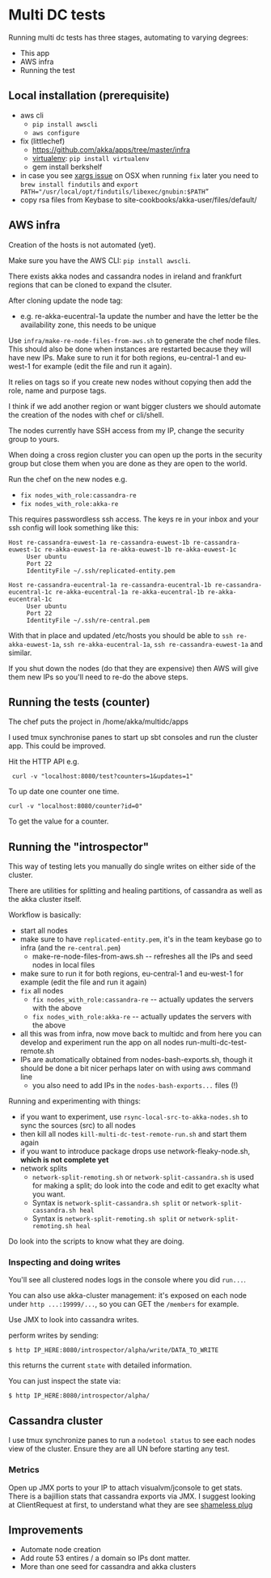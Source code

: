 # Multi DC tests

Running multi dc tests has three stages, automating to varying degrees:

* This app
* AWS infra
* Running the test

## Local installation (prerequisite)

* aws cli
    * `pip install awscli`
    * `aws configure`
* fix (littlechef)
    * https://github.com/akka/apps/tree/master/infra
    * [virtualenv](https://virtualenv.pypa.io/en/stable/): `pip install virtualenv`
    * gem install berkshelf
* in case you see [xargs issue](https://superuser.com/questions/467176/replacement-for-xargs-d-in-osx) on OSX when running `fix` later you need to `brew install findutils` and `export PATH="/usr/local/opt/findutils/libexec/gnubin:$PATH”`
* copy rsa files from Keybase to site-cookbooks/akka-user/files/default/

## AWS infra

Creation of the hosts is not automated (yet).

Make sure you have the AWS CLI: `pip install awscli`.

There exists akka nodes and cassandra nodes in ireland and frankfurt regions that can be cloned to expand the clsuter.

After cloning update the node tag:
* e.g. re-akka-eucentral-1a update the number and have the letter be the availability zone, this needs to be unique

Use `infra/make-re-node-files-from-aws.sh` to generate the chef node files. This should also be done when instances are restarted because they will have new IPs. 
Make sure to run it for both regions, eu-central-1 and eu-west-1 for example (edit the file and run it again).

It relies on tags so if you create new nodes without copying then add the role, name and purpose tags.

I think if we add another region or want bigger clusters we should automate the creation of the nodes with chef or cli/shell.

The nodes currently have SSH access from my IP, change the security group to yours.

When doing a cross region cluster you can open up the ports in the security group but close them when you are done as they are open to the world.

Run the chef on the new nodes e.g. 
* `fix nodes_with_role:cassandra-re`
* `fix nodes_with_role:akka-re`

This requires passwordless ssh access. The keys re in your inbox and your ssh config will look something like this:

```
Host re-cassandra-euwest-1a re-cassandra-euwest-1b re-cassandra-euwest-1c re-akka-euwest-1a re-akka-euwest-1b re-akka-euwest-1c
     User ubuntu
     Port 22
     IdentityFile ~/.ssh/replicated-entity.pem

Host re-cassandra-eucentral-1a re-cassandra-eucentral-1b re-cassandra-eucentral-1c re-akka-eucentral-1a re-akka-eucentral-1b re-akka-eucentral-1c
     User ubuntu
     Port 22
     IdentityFile ~/.ssh/re-central.pem

```

With that in place and updated /etc/hosts you should be able to `ssh re-akka-euwest-1a`, `ssh re-akka-eucentral-1a`, `ssh re-cassandra-euwest-1a` and similar.

If you shut down the nodes (do that they are expensive) then AWS will give them new IPs so you'll need to re-do the above steps.

## Running the tests (counter)

The chef puts the project in /home/akka/multidc/apps

I used tmux synchronise panes to start up sbt consoles and run the cluster app. This could be improved.

Hit the HTTP API e.g.

```
 curl -v "localhost:8080/test?counters=1&updates=1"
```

To up date one counter one time.

```
curl -v "localhost:8080/counter?id=0"
```

To get the value for a counter.

## Running the "introspector"

This way of testing lets you manually do single writes on either side of the cluster.

There are utilities for splitting and healing partitions, of cassandra as well as the akka cluster itself.

Workflow is basically:
- start all nodes
- make sure to have `replicated-entity.pem`, it's in the team keybase
go to infra (and the `re-central.pem`)
  - make-re-node-files-from-aws.sh -- refreshes all the IPs and seed nodes in local files
- make sure to run it for both regions, eu-central-1 and eu-west-1 for example (edit the file and run it again)
- `fix` all nodes
  - `fix nodes_with_role:cassandra-re` -- actually updates the servers with the above
  - `fix nodes_with_role:akka-re` -- actually updates the servers with the above
- all this was from infra, now move back to multidc and from here you can develop and experiment
run the app on all nodes run-multi-dc-test-remote.sh
- IPs are automatically obtained from nodes-bash-exports.sh, though it should be done a bit nicer perhaps later on with using aws command line
  - you also need to add IPs in the `nodes-bash-exports...` files (!)
  
Running and experimenting with things:
- if you want to experiment, use `rsync-local-src-to-akka-nodes.sh` to sync the sources (src) to all nodes
- then kill all nodes `kill-multi-dc-test-remote-run.sh` and start them again
- if you want to introduce package drops use network-fleaky-node.sh, **which is not complete yet** 
- network splits
  - `network-split-remoting.sh` or `network-split-cassandra.sh` is used for making a split; do look into the code and edit to get exaclty what you want. 
  - Syntax is `network-split-cassandra.sh split` or `network-split-cassandra.sh heal`
  - Syntax is `network-split-remoting.sh split` or `network-split-remoting.sh heal`
  
Do look into the scripts to know what they are doing.

### Inspecting and doing writes

You'll see all clustered nodes logs in the console where you did `run...`.

You can also use akka-cluster management: it's exposed on each node under `http ...:19999/...`, so you can GET the `/members` for example.

Use JMX to look into cassandra writes.

perform writes by sending:

```
$ http IP_HERE:8080/introspector/alpha/write/DATA_TO_WRITE
```

this returns the current `state` with detailed information.

You can just inspect the state via:

```
$ http IP_HERE:8080/introspector/alpha/
```




## Cassandra cluster

I use tmux synchronize panes to run a `nodetool status` to see each nodes view of the cluster. Ensure they are all UN before
starting any test.

### Metrics

Open up JMX ports to your IP to attach visualvm/jconsole to get stats. There is a bajillion stats that cassandra exports via JMX.
I suggest looking at ClientRequest at first, to understand what they are see [shameless plug](http://batey.info/cassandra-clientrequest-metrics.html)


## Improvements

* Automate node creation
* Add route 53 entires / a domain so IPs dont matter.
* More than one seed for cassandra and akka clusters
